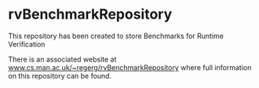 # rvBenchmarkRepository
This repository has been created to store Benchmarks for Runtime Verification

There is an associated website at www.cs.man.ac.uk/~regerg/rvBenchmarkRepository where full information on this repository can be found.
